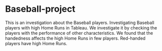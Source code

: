 # Baseball-project

This is an investigation about the Baseball players. Investigating Baseball players with high Home Runs in Tableau. We investigate it by checking the players with the performance of other characteristics. We found that the handedness affects the high Home Runs in few players. Red-handed players have high Home Runs.
